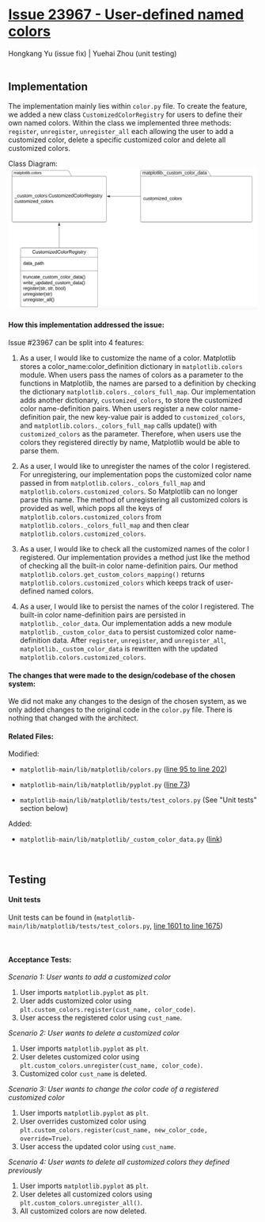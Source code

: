 # [Issue 23967 - User-defined named colors](https://github.com/matplotlib/matplotlib/issues/23967)

Hongkang Yu (issue fix) | Yuehai Zhou (unit testing)
<br /><br />

## **Implementation**

The implementation mainly lies within `color.py` file. To create the feature, we added a new class `CustomizedColorRegistry` for users to define their own named colors. Within the class we implemented three methods: `register`, `unregister`, `unregister_all` each allowing the user to add a customized color, delete a specific customized color and delete all customized colors.

Class Diagram:
![screensh](./img/23967_class_diagram.png)

#### How this implementation addressed the issue:

Issue #23967 can be split into 4 features:

1. As a user, I would like to customize the name of a color.
 Matplotlib stores a color_name:color_definition dictionary in `matplotlib.colors` module. When users pass the names of colors as a parameter to the functions in Matplotlib, the names are parsed to a definition by checking the dictionary `matplotlib.colors._colors_full_map`. Our implementation adds another dictionary, `customized_colors`, to store the customized color name-definition pairs. When users register a new color name-definition pair, the new key-value pair is added to `customized_colors`, and `matplotlib.colors._colors_full_map` calls update() with `customized_colors` as the parameter. Therefore, when users use the colors they registered directly by name, Matplotlib would be able to parse them.

2. As a user, I would like to unregister the names of the color I registered.
 For unregistering, our implementation pops the customized color name passed in from `matplotlib.colors._colors_full_map` and `matplotlib.colors.customized_colors`. So Matplotlib can no longer parse this name. The method of unregistering all customized colors is provided as well, which pops all the keys of `matplotlib.colors.customized_colors` from `matplotlib.colors._colors_full_map` and then clear `matplotlib.colors.customized_colors`.

3. As a user, I would like to check all the customized names of the color I registered.
 Our implementation provides a method just like the method of checking all the built-in color name-definition pairs. Our method `matplotlib.colors.get_custom_colors_mapping()` returns `matplotlib.colors.customized_colors` which keeps track of user-defined named colors.

4. As a user, I would like to persist the names of the color I registered.
 The built-in color name-definition pairs are persisted in `matplotlib._color_data`. Our implementation adds a new module `matplotlib._custom_color_data` to persist customized color name-definition data. After `register`, `unregister`, and `unregister_all`, `matplotlib._custom_color_data` is rewritten with the updated `matplotlib.colors.customized_colors`.

#### The changes that were made to the design/codebase of the chosen system:

We did not make any changes to the design of the chosen system, as we only added changes to the original code in the `color.py` file. There is nothing that changed with the architect.

#### Related Files:

Modified:

- `matplotlib-main/lib/matplotlib/colors.py` ([line 95 to line 202](https://github.com/sonnmi/d01w23-team-Visual-Learners/blob/506b3b3c19271d0e652dd6454c6b99f8dc390316/matplotlib-main/lib/matplotlib/colors.py#L95-L202))

- `matplotlib-main/lib/matplotlib/pyplot.py` ([line 73](https://github.com/sonnmi/d01w23-team-Visual-Learners/blob/506b3b3c19271d0e652dd6454c6b99f8dc390316/matplotlib-main/lib/matplotlib/pyplot.py#L73))

- `matplotlib-main/lib/matplotlib/tests/test_colors.py` (See "Unit tests" section below)

Added:

- `matplotlib-main/lib/matplotlib/_custom_color_data.py` ([link](https://github.com/sonnmi/d01w23-team-Visual-Learners/blob/506b3b3c19271d0e652dd6454c6b99f8dc390316/matplotlib-main/lib/matplotlib/_custom_color_data.py))

<br />

## **Testing**

#### **Unit tests**

Unit tests can be found in (`matplotlib-main/lib/matplotlib/tests/test_colors.py`, [line 1601 to line 1675](https://github.com/sonnmi/d01w23-team-Visual-Learners/blob/506b3b3c19271d0e652dd6454c6b99f8dc390316/matplotlib-main/lib/matplotlib/tests/test_colors.py#L1601-L1675))

<br />

#### **Acceptance Tests**:

_Scenario 1: User wants to add a customized color_

1. User imports `matplotlib.pyplot` as `plt`.
2. User adds customized color using `plt.custom_colors.register(cust_name, color_code)`.
3. User access the registered color using `cust_name`.

_Scenario 2: User wants to delete a customized color_

1. User imports `matplotlib.pyplot` as `plt`.
2. User deletes customized color using `plt.custom_colors.unregister(cust_name, color_code)`.
3. Customized color `cust_name` is deleted.

_Scenario 3: User wants to change the color code of a registered customized color_

1. User imports `matplotlib.pyplot` as `plt`.
2. User overrides customized color using `plt.custom_colors.register(cust_name, new_color_code, override=True)`.
3. User access the updated color using `cust_name`.

_Scenario 4: User wants to delete all customized colors they defined previously_

1. User imports `matplotlib.pyplot` as `plt`.
2. User deletes all customized colors using `plt.custom_colors.unregister_all()`.
3. All customized colors are now deleted.
